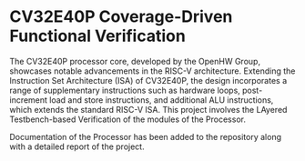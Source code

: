 # CV32E40P Coverage-Driven Functional Verification
The CV32E40P processor core, developed by the OpenHW Group, showcases notable advancements in the RISC-V architecture. Extending the Instruction Set Architecture (ISA) of CV32E40P, the design incorporates a range of supplementary instructions such as hardware loops, post-increment load and store instructions, and additional ALU instructions, which extends the standard RISC-V ISA.
This project involves the LAyered Testbench-based Verification of the modules of the Processor.

Documentation of the Processor has been added to the repository along with a detailed report of the project.
